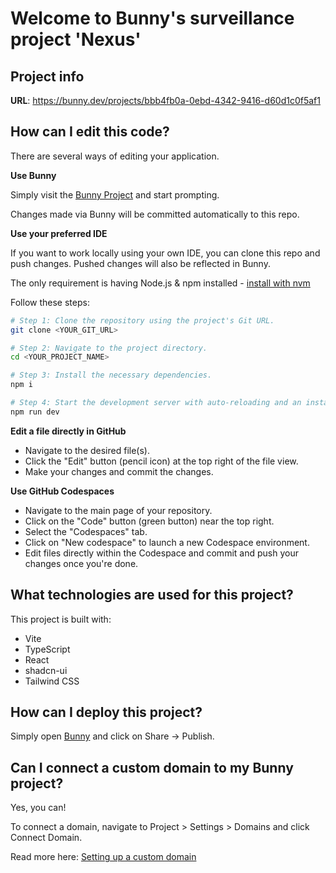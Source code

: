 # Welcome to Bunny's surveillance project 'Nexus'

## Project info

**URL**: https://bunny.dev/projects/bbb4fb0a-0ebd-4342-9416-d60d1c0f5af1

## How can I edit this code?

There are several ways of editing your application.

**Use Bunny**

Simply visit the [Bunny Project](https://bunny.dev/projects/bbb4fb0a-0ebd-4342-9416-d60d1c0f5af1) and start prompting.

Changes made via Bunny will be committed automatically to this repo.

**Use your preferred IDE**

If you want to work locally using your own IDE, you can clone this repo and push changes. Pushed changes will also be reflected in Bunny.

The only requirement is having Node.js & npm installed - [install with nvm](https://github.com/nvm-sh/nvm#installing-and-updating)

Follow these steps:

```sh
# Step 1: Clone the repository using the project's Git URL.
git clone <YOUR_GIT_URL>

# Step 2: Navigate to the project directory.
cd <YOUR_PROJECT_NAME>

# Step 3: Install the necessary dependencies.
npm i

# Step 4: Start the development server with auto-reloading and an instant preview.
npm run dev
```

**Edit a file directly in GitHub**

- Navigate to the desired file(s).
- Click the "Edit" button (pencil icon) at the top right of the file view.
- Make your changes and commit the changes.

**Use GitHub Codespaces**

- Navigate to the main page of your repository.
- Click on the "Code" button (green button) near the top right.
- Select the "Codespaces" tab.
- Click on "New codespace" to launch a new Codespace environment.
- Edit files directly within the Codespace and commit and push your changes once you're done.

## What technologies are used for this project?

This project is built with:

- Vite
- TypeScript
- React
- shadcn-ui
- Tailwind CSS

## How can I deploy this project?

Simply open [Bunny](https://bunny.dev/projects/bbb4fb0a-0ebd-4342-9416-d60d1c0f5af1) and click on Share -> Publish.

## Can I connect a custom domain to my Bunny project?

Yes, you can!

To connect a domain, navigate to Project > Settings > Domains and click Connect Domain.

Read more here: [Setting up a custom domain](https://docs.bunny.dev/tips-tricks/custom-domain#step-by-step-guide)
